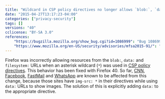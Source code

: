 ```yaml
---
title: "Wildcard in CSP policy directives no longer allows `blob:`, `data:` and `filesystem:` resources"
date: "2015-04-27T13:17:23-04:00"
categories: ["privacy-security"]
tags: []
versions: "40"
cclicense: "BY-SA 3.0"
references:
    "https://bugzilla.mozilla.org/show_bug.cgi?id=1086999": "Bug 1086999 - CSP: Asterisk (*) wildcard should not allow blob:, data:, or filesystem: when matching source expressions"
    "https://www.mozilla.org/en-US/security/advisories/mfsa2015-91/": "MFSA 2015-91 - Mozilla Content Security Policy allows for asterisk wildcards in violation of CSP specification"
---
```

Firefox was incorrectly allowing resources from the `blob:`, `data:` and `filesystem:` URLs when an asterisk wildcard (`*`) was used in [CSP policy directives](https://developer.mozilla.org/en-US/docs/Web/Security/CSP/CSP_policy_directives). This behavior has been fixed with Firefox 40. So far, [CNN](https://bugzilla.mozilla.org/show_bug.cgi?id=1155792), [Facebook](https://bugzilla.mozilla.org/show_bug.cgi?id=1181379), [FastMail](https://bugzilla.mozilla.org/show_bug.cgi?id=1157084) and [WhatsApp](https://bugzilla.mozilla.org/show_bug.cgi?id=1154704) are known to be affected from this change, because those sites have `img-src: *` in their directives while using `data:` URLs to show images. The solution of this is explicitly adding `data:` to the appropriate directive.
